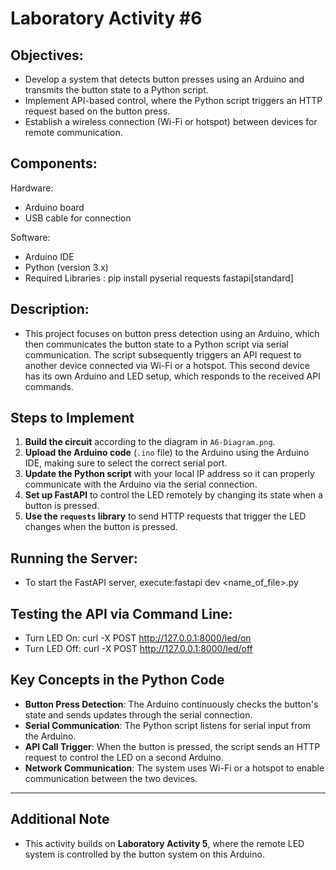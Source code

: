 # Laboratory Activity #6

## Objectives:
- Develop a system that detects button presses using an Arduino and transmits the button state to a Python script.
- Implement API-based control, where the Python script triggers an HTTP request based on the button press.
- Establish a wireless connection (Wi-Fi or hotspot) between devices for remote communication.

## Components: 
Hardware:
- Arduino board
- USB cable for connection

Software:
- Arduino IDE
- Python (version 3.x)
- Required Libraries : pip install pyserial requests fastapi[standard]


## Description:
- This project focuses on button press detection using an Arduino, which then communicates the button state to a Python script via serial communication. The script subsequently triggers an API request to another device connected via Wi-Fi or a hotspot. This second device has its own Arduino and LED setup, which responds to the received API commands.

## Steps to Implement

1. **Build the circuit** according to the diagram in `A6-Diagram.png`.
2. **Upload the Arduino code** (`.ino` file) to the Arduino using the Arduino IDE, making sure to select the correct serial port.
3. **Update the Python script** with your local IP address so it can properly communicate with the Arduino via the serial connection.
4. **Set up FastAPI** to control the LED remotely by changing its state when a button is pressed.
5. **Use the `requests` library** to send HTTP requests that trigger the LED changes when the button is pressed.

## Running the Server:
- To start the FastAPI server, execute:fastapi dev <name_of_file>.py

## Testing the API via Command Line:
- Turn LED On: curl -X POST http://127.0.0.1:8000/led/on
- Turn LED Off: curl -X POST http://127.0.0.1:8000/led/off

## Key Concepts in the Python Code

- **Button Press Detection**: The Arduino continuously checks the button's state and sends updates through the serial connection.
- **Serial Communication**: The Python script listens for serial input from the Arduino.
- **API Call Trigger**: When the button is pressed, the script sends an HTTP request to control the LED on a second Arduino.
- **Network Communication**: The system uses Wi-Fi or a hotspot to enable communication between the two devices.

---

## Additional Note

- This activity builds on **Laboratory Activity 5**, where the remote LED system is controlled by the button system on this Arduino.
